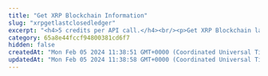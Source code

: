 ```yaml
---
title: "Get XRP Blockchain Information"
slug: "xrpgetlastclosedledger"
excerpt: "<h4>5 credits per API call.</h4><br/><p>Get XRP Blockchain last closed ledger index and hash.</p>"
category: 65a8e44fccf94800381cd6f7
hidden: false
createdAt: "Mon Feb 05 2024 11:38:51 GMT+0000 (Coordinated Universal Time)"
updatedAt: "Mon Feb 05 2024 11:38:58 GMT+0000 (Coordinated Universal Time)"
---
```

